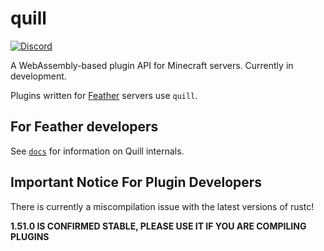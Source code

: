 # quill
[![Discord](https://img.shields.io/discord/619316022800809995)](https://discordapp.com/invite/4eYmK69)

A WebAssembly-based plugin API for Minecraft servers. Currently in development.

Plugins written for [Feather](https://github.com/feather-rs/feather) servers use `quill`.

## For Feather developers
See [`docs`](../docs/README.md) for information on Quill internals.

## __**Important Notice For Plugin Developers**__
There is currently a miscompilation issue with the latest versions of rustc! 

__**1.51.0 IS CONFIRMED STABLE, PLEASE USE IT IF YOU ARE COMPILING PLUGINS**__
